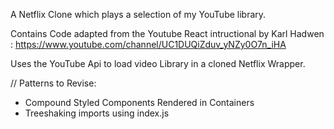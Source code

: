 A Netflix Clone which plays a selection of my YouTube library.

Contains Code adapted from the Youtube React intructional by Karl Hadwen : https://www.youtube.com/channel/UC1DUQiZduv_yNZy0O7n_iHA

Uses the YouTube Api to load video Library in a cloned Netflix Wrapper.

// Patterns to Revise:

- Compound Styled Components Rendered in Containers
- Treeshaking imports using index.js
